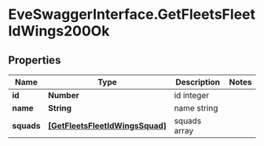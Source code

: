 # EveSwaggerInterface.GetFleetsFleetIdWings200Ok

## Properties
Name | Type | Description | Notes
------------ | ------------- | ------------- | -------------
**id** | **Number** | id integer | 
**name** | **String** | name string | 
**squads** | [**[GetFleetsFleetIdWingsSquad]**](GetFleetsFleetIdWingsSquad.md) | squads array | 


